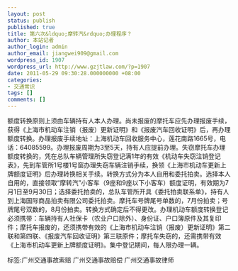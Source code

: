 ```yaml
---
layout: post
status: publish
published: true
title: 第六次&ldquo;摩转汽&rdquo;办理程序？
author: 本站记者
author_login: admin
author_email: jiangwei909@gmail.com
wordpress_id: 1907
wordpress_url: http://www.gzjtlaw.com/?p=1907
date: 2011-05-29 09:30:28.000000000 +08:00
categories:
- 交通常识
tags: []
comments: []
---
```

额度转换原则上须由车辆持有人本人办理。尚未报废的摩托车应先办理报废手续，获得《上海市机动车注销（报废）更新证明》和《报废汽车回收证明》后，再办理额度转换。办理报废手续地址：上海机动车回收服务中心，莲花南路1665号，电话：64085599。办理报废周期为3至5天，持有人应提前办理。失窃摩托车办理额度转换的，凭在总队车辆管理所失窃登记满1年的有效《机动车失窃注销登记表》，先到车管所1号楼1号窗办理失窃车辆注销手续，换领《上海市机动车更新上牌额度证明》后办理转换相关手续。转换方式分为本人自用和委托拍卖。选择本人自用的，直接领取&ldquo;摩转汽&rdquo;小客车（9座和9座以下小客车）额度证明，有效期为7月1日至9月30日；选择委托拍卖的，总队车管所开具《委托拍卖联系单》，持有人到上海国际商品拍卖有限公司委托拍卖。摩托车号牌尾号单数的，7月份拍卖；号牌尾号双数的，8月份拍卖。转换方式确定后不得更改。办理机动车额度转换登记必须携带：车辆持有人社保卡（农业户口除外）、身份证、户口簿原件及其复印件；摩托车报废的，还须携带有效的《上海市机动车注销（报废）更新证明》第二联和第四联、《报废汽车回收证明》第三联原件；摩托车失窃的，还需携带有效《上海市机动车更新上牌额度证明》。集中登记期间，每人限办理一辆。标签:广州交通事故索赔 广州交通事故赔偿 广州交通事故律师

